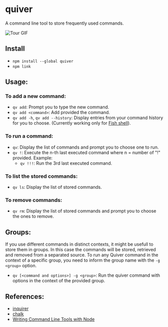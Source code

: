 # quiver

A command line tool to store frequently used commands.

![Tour GIF](https://media.giphy.com/media/l0IypDeK1kNWG3xks/giphy.gif)

## Install

* `npm install --global quiver`
* `npm link`

## Usage:

### To add a new command:

* `qv add`: Prompt you to type the new command.
* `qv add <command>`: Add provided the command.
* `qv add -h`, `qv add --history`: Display entries from your command history for you to choose. (Currently working only for [Fish shell](https://fishshell.com/)).

### To run a command:

* `qv`: Display the list of commands and prompt you to choose one to run.
* `qv !`: Execute the n-th last executed command where n = number of "!" provided. Example:
  * `qv !!!`: Run the 3rd last executed command.

### To list the stored commands:

* `qv ls`: Display the list of stored commands.

### To remove commands:

* `qv rm`: Display the list of stored commands and prompt you to choose the ones to remove.

## Groups:

If you use different commands in distinct contexts, it might be usefull to store them in groups. In this case the commands will be stored, retrieved and removed from a separated source.
To run any Quiver command in the context of a specific group, you need to inform the group name with the `-g <group>` option.

* `qv [<command and options>] -g <group>`: Run the quiver command with options in the context of the provided group.

## References:
* [inquirer](https://github.com/SBoudrias/Inquirer.js/)
* [chalk](https://github.com/chalk/chalk/)
* [Writing Command Line Tools with Node](http://javascriptplayground.com/blog/2015/03/node-command-line-tool/)

